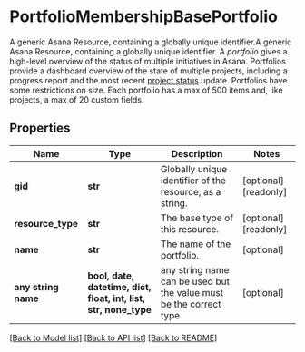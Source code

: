 # PortfolioMembershipBasePortfolio

A generic Asana Resource, containing a globally unique identifier.A generic Asana Resource, containing a globally unique identifier. A *portfolio* gives a high-level overview of the status of multiple initiatives in Asana. Portfolios provide a dashboard overview of the state of multiple projects, including a progress report and the most recent [project status](/reference/project-statuses) update. Portfolios have some restrictions on size. Each portfolio has a max of 500 items and, like projects, a max of 20 custom fields.

## Properties
Name | Type | Description | Notes
------------ | ------------- | ------------- | -------------
**gid** | **str** | Globally unique identifier of the resource, as a string. | [optional] [readonly] 
**resource_type** | **str** | The base type of this resource. | [optional] [readonly] 
**name** | **str** | The name of the portfolio. | [optional] 
**any string name** | **bool, date, datetime, dict, float, int, list, str, none_type** | any string name can be used but the value must be the correct type | [optional]

[[Back to Model list]](../README.md#documentation-for-models) [[Back to API list]](../README.md#documentation-for-api-endpoints) [[Back to README]](../README.md)


